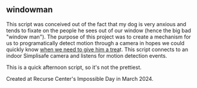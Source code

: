## windowman
This script was conceived out of the fact that my dog is very anxious and tends to fixate on the people he sees out of our window (hence the big bad "window man"). The purpose of this project was to create a mechanism for us to programatically detect motion through a camera in hopes we could quickly know [when we need to give him a trea](https://www.akc.org/expert-advice/training/operant-conditioning-positive-reinforcement-dog-training/)t. This script connects to an indoor Simplisafe camera and listens for motion detection events.


This is a quick afternoon script, so it's not the prettiest.

Created at Recurse Center's Impossible Day in March 2024.
